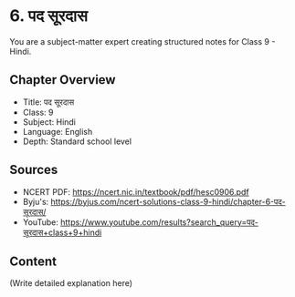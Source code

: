 # 6. पद सूरदास

You are a subject-matter expert creating structured notes for Class 9 - Hindi.

## Chapter Overview
- Title: पद सूरदास
- Class: 9
- Subject: Hindi
- Language: English
- Depth: Standard school level

## Sources
- NCERT PDF: https://ncert.nic.in/textbook/pdf/hesc0906.pdf
- Byju's: https://byjus.com/ncert-solutions-class-9-hindi/chapter-6-पद-सूरदास/
- YouTube: https://www.youtube.com/results?search_query=पद-सूरदास+class+9+hindi

## Content
(Write detailed explanation here)
